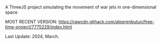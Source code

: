 A ThreeJS project simulating the movement of war jets in one-dimensional space

MOST RECENT VERSION: https://rawcdn.githack.com/alperenbutun/free-time-project/7775229/index.html

Last Update: 2024, March.
